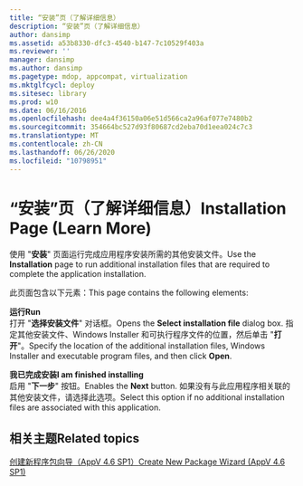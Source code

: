 ```yaml
---
title: “安装”页（了解详细信息）
description: “安装”页（了解详细信息）
author: dansimp
ms.assetid: a53b8330-dfc3-4540-b147-7c10529f403a
ms.reviewer: ''
manager: dansimp
ms.author: dansimp
ms.pagetype: mdop, appcompat, virtualization
ms.mktglfcycl: deploy
ms.sitesec: library
ms.prod: w10
ms.date: 06/16/2016
ms.openlocfilehash: dee4a4f36150a06e51d566ca2a96af077e7480b2
ms.sourcegitcommit: 354664bc527d93f80687cd2eba70d1eea024c7c3
ms.translationtype: MT
ms.contentlocale: zh-CN
ms.lasthandoff: 06/26/2020
ms.locfileid: "10798951"
---
```

# <span data-ttu-id="124de-103">“安装”页（了解详细信息）</span><span class="sxs-lookup"><span data-stu-id="124de-103">Installation Page (Learn More)</span></span>


<span data-ttu-id="124de-104">使用 "**安装**" 页面运行完成应用程序安装所需的其他安装文件。</span><span class="sxs-lookup"><span data-stu-id="124de-104">Use the **Installation** page to run additional installation files that are required to complete the application installation.</span></span>

<span data-ttu-id="124de-105">此页面包含以下元素：</span><span class="sxs-lookup"><span data-stu-id="124de-105">This page contains the following elements:</span></span>

<a href="" id="run"></a>**<span data-ttu-id="124de-106">运行</span><span class="sxs-lookup"><span data-stu-id="124de-106">Run</span></span>**  
<span data-ttu-id="124de-107">打开 "**选择安装文件**" 对话框。</span><span class="sxs-lookup"><span data-stu-id="124de-107">Opens the **Select installation file** dialog box.</span></span> <span data-ttu-id="124de-108">指定其他安装文件、Windows Installer 和可执行程序文件的位置，然后单击 "**打开**"。</span><span class="sxs-lookup"><span data-stu-id="124de-108">Specify the location of the additional installation files, Windows Installer and executable program files, and then click **Open**.</span></span>

<a href="" id="i-am-finished-installing"></a>**<span data-ttu-id="124de-109">我已完成安装</span><span class="sxs-lookup"><span data-stu-id="124de-109">I am finished installing</span></span>**  
<span data-ttu-id="124de-110">启用 "**下一步**" 按钮。</span><span class="sxs-lookup"><span data-stu-id="124de-110">Enables the **Next** button.</span></span> <span data-ttu-id="124de-111">如果没有与此应用程序相关联的其他安装文件，请选择此选项。</span><span class="sxs-lookup"><span data-stu-id="124de-111">Select this option if no additional installation files are associated with this application.</span></span>

## <span data-ttu-id="124de-112">相关主题</span><span class="sxs-lookup"><span data-stu-id="124de-112">Related topics</span></span>


[<span data-ttu-id="124de-113">创建新程序包向导（AppV 4.6 SP1）</span><span class="sxs-lookup"><span data-stu-id="124de-113">Create New Package Wizard (AppV 4.6 SP1)</span></span>](create-new-package-wizard---appv-46-sp1-.md)

 

 





